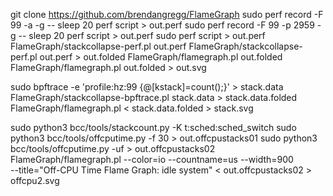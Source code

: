 git clone https://github.com/brendangregg/FlameGraph
sudo perf record -F 99 -a -g -- sleep 20
perf script > out.perf
sudo perf record -F 99 -p 2959 -g -- sleep 20
perf script > out.perf
sudo perf script > out.perf
FlameGraph/stackcollapse-perf.pl out.perf
FlameGraph/stackcollapse-perf.pl out.perf > out.folded
FlameGraph/flamegraph.pl out.folded
FlameGraph/flamegraph.pl out.folded > out.svg

sudo bpftrace -e 'profile:hz:99 {@[kstack]=count();}' > stack.data
FlameGraph/stackcollapse-bpftrace.pl stack.data > stack.data.folded
FlameGraph/flamegraph.pl < stack.data.folded > stack.svg

sudo python3 bcc/tools/stackcount.py -K t:sched:sched_switch
sudo python3 bcc/tools/offcputime.py -f 30 > out.offcpustacks01
sudo python3 bcc/tools/offcputime.py -uf > out.offcpustacks02
FlameGraph/flamegraph.pl --color=io --countname=us --width=900 \
    --title="Off-CPU Time Flame Graph: idle system" < out.offcpustacks02 > offcpu2.svg
